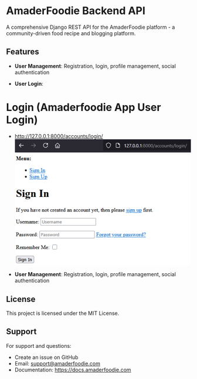 # AmaderFoodie Backend API

A comprehensive Django REST API for the AmaderFoodie platform - a community-driven food recipe and blogging platform.

## Features

- **User Management**: Registration, login, profile management, social authentication

- **User Login**: 
# Login (Amaderfoodie App User Login)
- http://127.0.0.1:8000/accounts/login/
![login](https://github.com/csenazmul/amaderfoodie/blob/e9d65d9facc0b79b66317ef04718ee107910d503/backend/workflows/login.png)

- **User Management**: Registration, login, profile management, social authentication


## License

This project is licensed under the MIT License.

## Support

For support and questions:
- Create an issue on GitHub
- Email: support@amaderfoodie.com
- Documentation: https://docs.amaderfoodie.com